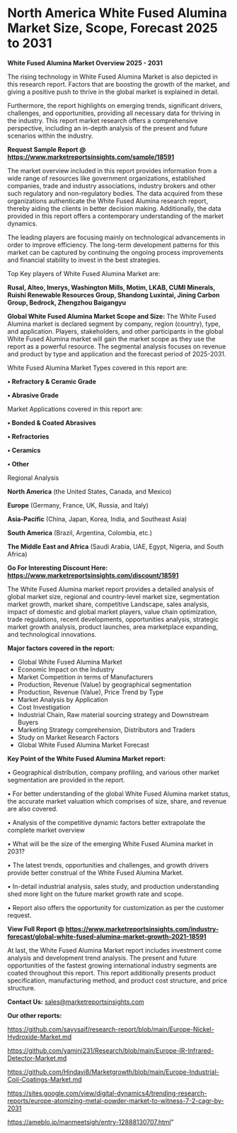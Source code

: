# North America White Fused Alumina Market Size, Scope, Forecast 2025 to 2031

<Strong> White Fused Alumina Market Overview 2025 - 2031</strong>

The rising technology in White Fused Alumina Market is also depicted in this research report. Factors that are boosting the growth of the market, and giving a positive push to thrive in the global market is explained in detail.

Furthermore, the report highlights on emerging trends, significant drivers, challenges, and opportunities, providing all necessary data for thriving in the industry. This report market research offers a comprehensive perspective, including an in-depth analysis of the present and future scenarios within the industry.

<strong>Request Sample Report @ <a href=https://www.marketreportsinsights.com/sample/18591>https://www.marketreportsinsights.com/sample/18591</a></strong>

The market overview included in this report provides information from a wide range of resources like government organizations, established companies, trade and industry associations, industry brokers and other such regulatory and non-regulatory bodies. The data acquired from these organizations authenticate the White Fused Alumina research report, thereby aiding the clients in better decision making. Additionally, the data provided in this report offers a contemporary understanding of the market dynamics.

The leading players are focusing mainly on technological advancements in order to improve efficiency. The long-term development patterns for this market can be captured by continuing the ongoing process improvements and financial stability to invest in the best strategies.

Top Key players of White Fused Alumina Market are:

<strong>Rusal, Alteo, Imerys, Washington Mills, Motim, LKAB, CUMI Minerals, Ruishi Renewable Resources Group, Shandong Luxintai, Jining Carbon Group, Bedrock, Zhengzhou Baigangyu</strong>

<strong><b>Global White Fused Alumina Market Scope and Size:</b></strong>
The White Fused Alumina market is declared segment by company, region (country), type, and application. Players, stakeholders, and other participants in the global White Fused Alumina market will gain the market scope as they use the report as a powerful resource. The segmental analysis focuses on revenue and product by type and application and the forecast period of 2025-2031.

White Fused Alumina Market Types covered in this report are:

<strong>• Refractory & Ceramic Grade

• Abrasive Grade</strong>

Market Applications covered in this report are:

<strong>• Bonded & Coated Abrasives

• Refractories

• Ceramics

• Other</strong> 

Regional Analysis

<strong>North America</strong> (the United States, Canada, and Mexico)

<strong>Europe</strong> (Germany, France, UK, Russia, and Italy)

<strong>Asia-Pacific</strong> (China, Japan, Korea, India, and Southeast Asia)

<strong>South America</strong> (Brazil, Argentina, Colombia, etc.)

<strong>The Middle East and Africa</strong> (Saudi Arabia, UAE, Egypt, Nigeria, and South Africa)

<strong>Go For Interesting Discount Here: <a href=https://www.marketreportsinsights.com/discount/18591>https://www.marketreportsinsights.com/discount/18591</a></strong>

The White Fused Alumina market report provides a detailed analysis of global market size, regional and country-level market size, segmentation market growth, market share, competitive Landscape, sales analysis, impact of domestic and global market players, value chain optimization, trade regulations, recent developments, opportunities analysis, strategic market growth analysis, product launches, area marketplace expanding, and technological innovations.

<strong><b>Major factors covered in the report:</b></strong>
<ul>
  <li>Global White Fused Alumina Market </li>
  <li>Economic Impact on the Industry</li>
  <li>Market Competition in terms of Manufacturers</li>
  <li>Production, Revenue (Value) by geographical segmentation</li>
  <li>Production, Revenue (Value), Price Trend by Type</li>
  <li>Market Analysis by Application</li>
  <li>Cost Investigation</li>
  <li>Industrial Chain, Raw material sourcing strategy and Downstream Buyers</li>
  <li>Marketing Strategy comprehension, Distributors and Traders</li>
  <li>Study on Market Research Factors</li>
  <li>Global White Fused Alumina Market Forecast</li>
</ul>

<strong><b>Key Point of the White Fused Alumina Market report:</b></strong>

• Geographical distribution, company profiling, and various other market segmentation are provided in the report.

• For better understanding of the global White Fused Alumina market status, the accurate market valuation which comprises of size, share, and revenue are also covered.

• Analysis of the competitive dynamic factors better extrapolate the complete market overview

• What will be the size of the emerging White Fused Alumina market in 2031?

• The latest trends, opportunities and challenges, and growth drivers provide better construal of the White Fused Alumina Market.

• In-detail industrial analysis, sales study, and production understanding shed more light on the future market growth rate and scope.

• Report also offers the opportunity for customization as per the customer request.

<strong><b>View Full Report @ <a href=https://www.marketreportsinsights.com/industry-forecast/global-white-fused-alumina-market-growth-2021-18591>https://www.marketreportsinsights.com/industry-forecast/global-white-fused-alumina-market-growth-2021-18591</a></b></strong>


At last, the White Fused Alumina Market report includes investment come analysis and development trend analysis. The present and future opportunities of the fastest growing international industry segments are coated throughout this report. This report additionally presents product specification, manufacturing method, and product cost structure, and price structure.

<strong>Contact Us:</strong>
sales@marketreportsinsights.com

<strong>Our other reports:</strong>

<a href=https://github.com/sayysaif/research-report/blob/main/Europe-Nickel-Hydroxide-Market.md>https://github.com/sayysaif/research-report/blob/main/Europe-Nickel-Hydroxide-Market.md</a>

<a href=https://github.com/yamini231/Research/blob/main/Europe-IR-Infrared-Detector-Market.md>https://github.com/yamini231/Research/blob/main/Europe-IR-Infrared-Detector-Market.md</a>

<a href=https://github.com/Hindavi8/Marketgrowth/blob/main/Europe-Industrial-Coil-Coatings-Market.md>https://github.com/Hindavi8/Marketgrowth/blob/main/Europe-Industrial-Coil-Coatings-Market.md</a>

<a href=https://sites.google.com/view/digital-dynamics4/trending-research-reports/europe-atomizing-metal-powder-market-to-witness-7-2-cagr-by-2031>https://sites.google.com/view/digital-dynamics4/trending-research-reports/europe-atomizing-metal-powder-market-to-witness-7-2-cagr-by-2031</a>

<a href=https://ameblo.jp/manmeetsigh/entry-12888130707.html>https://ameblo.jp/manmeetsigh/entry-12888130707.html</a>"
